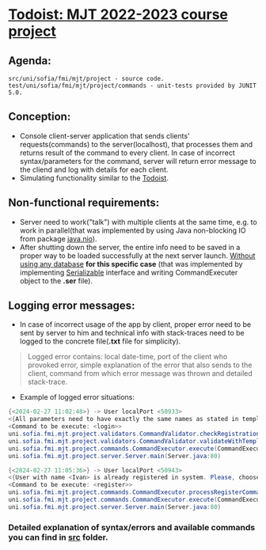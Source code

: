 # <a href="https://github.com/fmi/java-course/blob/mjt-2022-2023/course-projects/todoist.md" targer="_blank">Todoist: MJT 2022-2023 course project</a>

## Agenda: 
```
src/uni/sofia/fmi/mjt/project - source code.
test/uni/sofia/fmi/mjt/project/commands - unit-tests provided by JUNIT 5.0.
```

## Conception:
* Console client-server application that sends clients' requests(commands) to the server(localhost), that processes them
and returns result of the command to every client. In case of incorrect syntax/parameters for the command, server will
return error message to the cliend and log with details for each client.
* Simulating functionality similar to the <a href="https://todoist.com/?locale=en" targer="_blank">Todoist</a>.

## Non-functional requirements:
* Server need to work("talk") with multiple clients at the same time, e.g. to work in parallel(that was implemented by using
Java non-blocking IO from package <a href="https://docs.oracle.com/javase/8/docs/api/java/nio/package-summary.html" target="_blank">java.nio</a>).
* After shutting down the server, the entire info need to be saved in a proper way to be loaded successfully at the next server launch.
<ins>Without using any database</ins> **for this specific case** (that was implemented by implementing <a href="https://docs.oracle.com/javase/8/docs/api/java/io/Serializable.html" target="_blank">Serializable</a> interface and writing CommandExecuter object to the **.ser** file).

## Logging error messages:
* In case of incorrect usage of the app by client, proper error need to be sent by server to him and technical info with stack-traces
need to be logged to the concrete file(**.txt** file for simplicity).
> Logged error contains: local date-time, port of the client who provoked error, simple explanation of the error that also sends to the client,
> command from which error message was thrown and detailed stack-trace.   
* Example of logged error situations:
```java
{<2024-02-27 11:02:48>} -> User localPort <50933>
<{All parameters need to have exactly the same names as stated in template #name:<text> #password:<text>}>
<Command to be execute: <login>>
uni.sofia.fmi.mjt.project.validators.CommandValidator.checkRegistration(CommandValidator.java:180)
uni.sofia.fmi.mjt.project.validators.CommandValidator.validateWithTemplate(CommandValidator.java:42)
uni.sofia.fmi.mjt.project.commands.CommandExecutor.execute(CommandExecutor.java:74)
uni.sofia.fmi.mjt.project.server.Server.main(Server.java:80)

{<2024-02-27 11:05:36>} -> User localPort <50943>
<{User with name <Ivan> is already registered in system. Please, choose another name}>
<Command to be execute: <register>>
uni.sofia.fmi.mjt.project.commands.CommandExecutor.processRegisterCommand(CommandExecutor.java:148)
uni.sofia.fmi.mjt.project.commands.CommandExecutor.execute(CommandExecutor.java:77)
uni.sofia.fmi.mjt.project.server.Server.main(Server.java:80)
```

### Detailed explanation of syntax/errors and available commands you can find in [src](https://github.com/ivanAlekseev04/MJT-2022-2023/tree/main/src/uni/sofia/fmi/mjt/project) folder.
